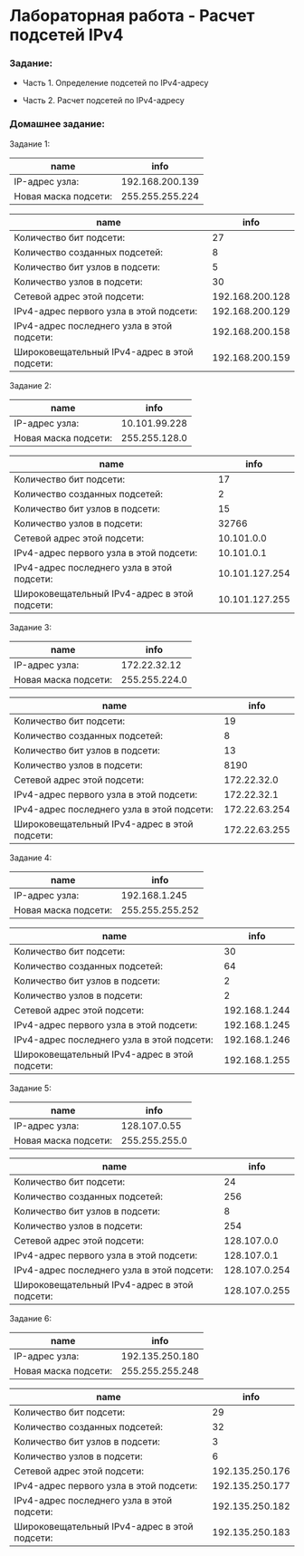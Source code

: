 #  Лабораторная работа - Расчет подсетей IPv4  


###  Задание:

+ Часть 1. Определение подсетей по IPv4-адресу

+ Часть 2. Расчет подсетей по IPv4-адресу



### Домашнее задание:

Задание 1:

|            name            	|              info              |
|-----------------------------|--------------------------------|
|     IP-адрес узла:          |       192.168.200.139          |
|     Новая маска подсети:    |       255.255.255.224          |



|                                 name       |             info                    |
|-----------------------------------------------|---------------------------------|
|  Количество бит подсети:                      |       27                        |
|  Количество созданных подсетей:               |       8                         |
|  Количество бит узлов в подсети:              |       5                         |
|  Количество узлов в подсети:                  |       30                        |
|  Сетевой адрес этой подсети:                  |       192.168.200.128           |
|  IPv4-адрес первого узла в этой подсети:      |       192.168.200.129           |
|  IPv4-адрес последнего узла в этой подсети:   |       192.168.200.158           |
|  Широковещательный IPv4-адрес в этой подсети: |       192.168.200.159           |


Задание 2:

|                       name |           info               |
|-----------------------------|--------------------------------|
|     IP-адрес узла:          |       10.101.99.228            |
|     Новая маска подсети:    |       255.255.128.0            |



|                                  name       |              info               |
|-----------------------------------------------|---------------------------------|
|  Количество бит подсети:                      |       17                        |
|  Количество созданных подсетей:               |       2                   |
|  Количество бит узлов в подсети:              |       15                        |
|  Количество узлов в подсети:                  |       32766                     |
|  Сетевой адрес этой подсети:                  |       10.101.0.0                |
|  IPv4-адрес первого узла в этой подсети:      |       10.101.0.1                |
|  IPv4-адрес последнего узла в этой подсети:   |       10.101.127.254            |
|  Широковещательный IPv4-адрес в этой подсети: |       10.101.127.255            |



Задание 3:


|               name          |             info               |
|-----------------------------|--------------------------------|
|     IP-адрес узла:          |       172.22.32.12             |
|     Новая маска подсети:    |       255.255.224.0            |



|                                  name       |                info             |
|-----------------------------------------------|---------------------------------|
|  Количество бит подсети:                      |       19                        |
|  Количество созданных подсетей:               |       8                    |
|  Количество бит узлов в подсети:              |       13                        |
|  Количество узлов в подсети:                  |       8190                      |
|  Сетевой адрес этой подсети:                  |       172.22.32.0               |
|  IPv4-адрес первого узла в этой подсети:      |       172.22.32.1               |
|  IPv4-адрес последнего узла в этой подсети:   |       172.22.63.254             |
|  Широковещательный IPv4-адрес в этой подсети: |       172.22.63.255             |


Задание 4:

|                        name |          info                 |
|-----------------------------|--------------------------------|
|     IP-адрес узла:          |       192.168.1.245            |
|     Новая маска подсети:    |       255.255.255.252          |


|                                  name       |          info                       |
|-----------------------------------------------|---------------------------------|
|  Количество бит подсети:                      |       30                        |
|  Количество созданных подсетей:               |       64                      |
|  Количество бит узлов в подсети:              |       2                        |
|  Количество узлов в подсети:                  |       2                         |
|  Сетевой адрес этой подсети:                  |       192.168.1.244             |
|  IPv4-адрес первого узла в этой подсети:      |       192.168.1.245             |
|  IPv4-адрес последнего узла в этой подсети:   |       192.168.1.246             |
|  Широковещательный IPv4-адрес в этой подсети: |       192.168.1.255             |


Задание 5:

|                    name|               info                 |
|-----------------------------|--------------------------------|
|     IP-адрес узла:          |       128.107.0.55             |
|     Новая маска подсети:    |       255.255.255.0            |



|                               name       |                  info               |
|-----------------------------------------------|---------------------------------|
|  Количество бит подсети:                      |       24                        |
|  Количество созданных подсетей:               |       256                  |
|  Количество бит узлов в подсети:              |       8                         |
|  Количество узлов в подсети:                  |       254                       |
|  Сетевой адрес этой подсети:                  |       128.107.0.0               |
|  IPv4-адрес первого узла в этой подсети:      |       128.107.0.1               |
|  IPv4-адрес последнего узла в этой подсети:   |       128.107.0.254             |
|  Широковещательный IPv4-адрес в этой подсети: |       128.107.0.255             |


Задание 6:


|                      name   |            info                |
|-----------------------------|--------------------------------|
|     IP-адрес узла:          |       192.135.250.180          |
|     Новая маска подсети:    |       255.255.255.248          |


|                               name        |               info                  |
|-----------------------------------------------|---------------------------------|
|  Количество бит подсети:                      |       29                        |
|  Количество созданных подсетей:               |       32                        |
|  Количество бит узлов в подсети:              |       3                         |
|  Количество узлов в подсети:                  |       6                         |
|  Сетевой адрес этой подсети:                  |       192.135.250.176           |
|  IPv4-адрес первого узла в этой подсети:      |       192.135.250.177           |
|  IPv4-адрес последнего узла в этой подсети:   |       192.135.250.182           |
|  Широковещательный IPv4-адрес в этой подсети: |       192.135.250.183           |